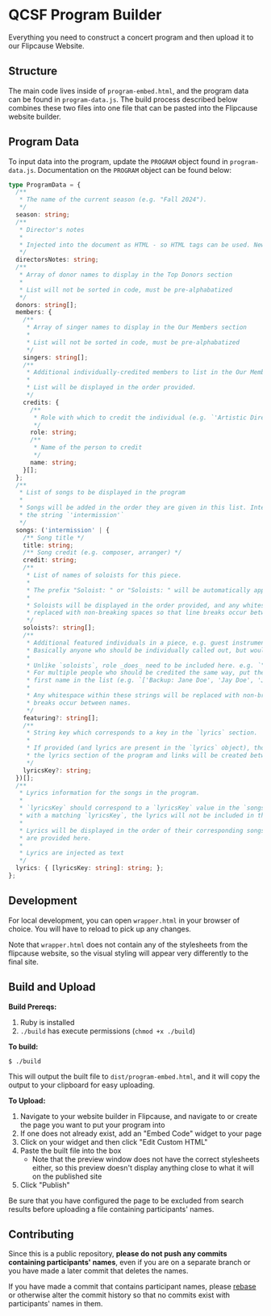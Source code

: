 # QCSF Program Builder

Everything you need to construct a concert program and then upload it to our Flipcause Website.


## Structure

The main code lives inside of `program-embed.html`, and the program data can be found in `program-data.js`. The build process described below combines these two files into one file that can be pasted into the Flipcause website builder.

## Program Data

To input data into the program, update the `PROGRAM` object found in `program-data.js`. Documentation on the `PROGRAM` object can be found below:

```typescript
type ProgramData = {
  /**
   * The name of the current season (e.g. "Fall 2024").
   */
  season: string;
  /**
   * Director's notes
   *
   * Injected into the document as HTML - so HTML tags can be used. Newlines must be made with `<br/>`s etc.
   */
  directorsNotes: string;
  /**
   * Array of donor names to display in the Top Donors section
   *
   * List will not be sorted in code, must be pre-alphabatized
   */
  donors: string[];
  members: {
    /**
     * Array of singer names to display in the Our Members section
     *
     * List will not be sorted in code, must be pre-alphabatized
     */
    singers: string[];
    /**
     * Additional individually-credited members to list in the Our Members section, e.g. Artistic Director or Accompanist.
     *
     * List will be displayed in the order provided.
     */
    credits: {
      /**
       * Role with which to credit the individual (e.g. `'Artistic Director'`)
       */
      role: string;
      /**
       * Name of the person to credit
       */
      name: string;
    }[];
  };
  /**
   * List of songs to be displayed in the program
   *
   * Songs will be added in the order they are given in this list. Intermission is represented as
   * the string `'intermission'`
   */
  songs: ('intermission' | {
    /** Song title */
    title: string;
    /** Song credit (e.g. composer, arranger) */
    credit: string;
    /**
     * List of names of soloists for this piece.
     *
     * The prefix "Soloist: " or "Soloists: " will be automatically applied.
     *
     * Soloists will be displayed in the order provided, and any whitespace in their names will be
     * replaced with non-breaking spaces so that line breaks occur between names
     */
    soloists?: string[];
    /**
     * Additional featured individuals in a piece, e.g. guest instrumentalists.
     * Basically anyone who should be individually called out, but wouldn't be described as a "soloist".
     *
     * Unlike `soloists`, role _does_ need to be included here. e.g. `"Synth: Jay Doe"`
     * For multiple people who should be credited the same way, put the role prefix ahead of the
     * first name in the list (e.g. `['Backup: Jane Doe', 'Jay Doe', 'John Doe']`)
     *
     * Any whitespace within these strings will be replaced with non-breaking spaces so that line
     * breaks occur between names.
     */
    featuring?: string[];
    /**
     * String key which corresponds to a key in the `lyrics` section.
     *
     * If provided (and lyrics are present in the `lyrics` object), those lyrics will be displayed in
     * the lyrics section of the program and links will be created between the two.
     */
    lyricsKey?: string;
  })[];
  /**
   * Lyrics information for the songs in the program.
   *
   * `lyricsKey` should correspond to a `lyricsKey` value in the `songs` object. If there is no song
   * with a matching `lyricsKey`, the lyrics will not be included in the program.
   *
   * Lyrics will be displayed in the order of their corresponding songs, not in the order that they
   * are provided here.
   *
   * Lyrics are injected as text
   */
  lyrics: { [lyricsKey: string]: string; };
};
```


## Development

For local development, you can open `wrapper.html` in your browser of choice. You will have to reload to pick up any changes.

Note that `wrapper.html` does not contain any of the stylesheets from the flipcause website, so the visual styling will appear very differently to the final site.

## Build and Upload

**Build Prereqs:**
1. Ruby is installed
2. `./build` has execute permissions (`chmod +x ./build`)

**To build:**
```
$ ./build
```

This will output the built file to `dist/program-embed.html`, and it will copy the output to your clipboard for easy uploading.

**To Upload:**
1. Navigate to your website builder in Flipcause, and navigate to or create the page you want to put your program into
2. If one does not already exist, add an "Embed Code" widget to your page
3. Click on your widget and then click "Edit Custom HTML"
4. Paste the built file into the box
    - Note that the preview window does not have the correct stylesheets either, so this preview doesn't display anything close to what it will on the published site
5. Click "Publish"

Be sure that you have configured the page to be excluded from search results before uploading a file containing participants' names.

## Contributing
Since this is a public repository, **please do not push any commits containing participants' names**, even if you are on a separate branch or you have made a later commit that deletes the names.

If you have made a commit that contains participant names, please [rebase](https://git-scm.com/book/en/v2/Git-Branching-Rebasing) or otherwise alter the commit history so that no commits exist with participants' names in them.

